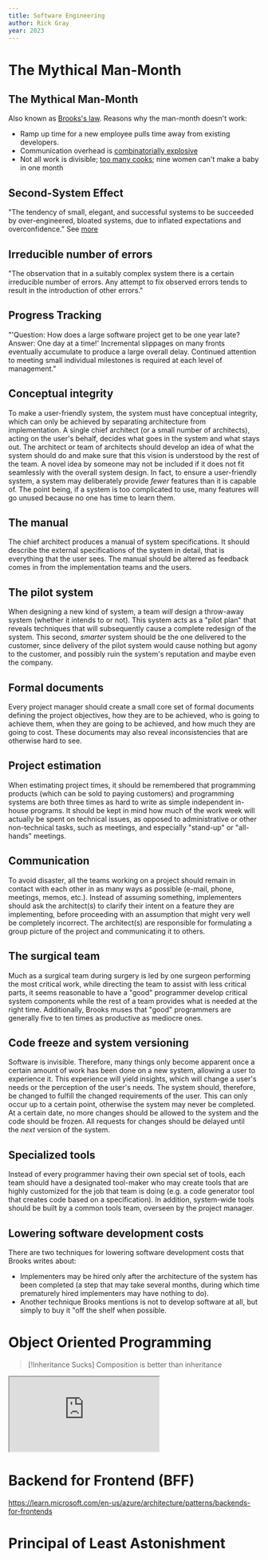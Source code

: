 ```yaml
---
title: Software Engineering
author: Rick Gray
year: 2023
---
```

# The Mythical Man-Month
## The Mythical Man-Month
Also known as [Brooks's law](https://en.wikipedia.org/wiki/Brooks%27s_law).
Reasons why the man-month doesn't work:
* Ramp up time for a new employee pulls time away from existing developers.
* Communication overhead is [combinatorially explosive](https://en.wikipedia.org/wiki/Combinatorial_explosion#Communication)
* Not all work is divisible; [too many cooks](https://en.wiktionary.org/wiki/too_many_cooks_spoil_the_broth); nine women can't make a baby in one month
## Second-System Effect
"The tendency of small, elegant, and successful systems to be succeeded by over-engineered, bloated systems, due to inflated expectations and overconfidence." See [more](https://en.wikipedia.org/wiki/Second-system_effect)
## Irreducible number of errors
"The observation that in a suitably complex system there is a certain irreducible number of errors. Any attempt to fix observed errors tends to result in the introduction of other errors."
## Progress Tracking
"'Question: How does a large software project get to be one year late? Answer: One day at a time!' Incremental slippages on many fronts eventually accumulate to produce a large overall delay. Continued attention to meeting small individual milestones is required at each level of management."
## Conceptual integrity
To make a user-friendly system, the system must have conceptual integrity, which can only be achieved by separating architecture from implementation. A single chief architect (or a small number of architects), acting on the user's behalf, decides what goes in the system and what stays out. The architect or team of architects should develop an idea of what the system should do and make sure that this vision is understood by the rest of the team. A novel idea by someone may not be included if it does not fit seamlessly with the overall system design. In fact, to ensure a user-friendly system, a system may deliberately provide _fewer_ features than it is capable of. The point being, if a system is too complicated to use, many features will go unused because no one has time to learn them.
## The manual
The chief architect produces a manual of system specifications. It should describe the external specifications of the system in detail, that is everything that the user sees. The manual should be altered as feedback comes in from the implementation teams and the users.
## The pilot system
When designing a new kind of system, a team _will_ design a throw-away system (whether it intends to or not). This system acts as a "pilot plan" that reveals techniques that will subsequently cause a complete redesign of the system. This second, _smarter_ system should be the one delivered to the customer, since delivery of the pilot system would cause nothing but agony to the customer, and possibly ruin the system's reputation and maybe even the company.
## Formal documents
Every project manager should create a small core set of formal documents defining the project objectives, how they are to be achieved, who is going to achieve them, when they are going to be achieved, and how much they are going to cost. These documents may also reveal inconsistencies that are otherwise hard to see.
## Project estimation
When estimating project times, it should be remembered that programming products (which can be sold to paying customers) and programming systems are both three times as hard to write as simple independent in-house programs. It should be kept in mind how much of the work week will actually be spent on technical issues, as opposed to administrative or other non-technical tasks, such as meetings, and especially "stand-up" or "all-hands" meetings.
## Communication
To avoid disaster, all the teams working on a project should remain in contact with each other in as many ways as possible (e-mail, phone, meetings, memos, etc.). Instead of assuming something, implementers should ask the architect(s) to clarify their intent on a feature they are implementing, before proceeding with an assumption that might very well be completely incorrect. The architect(s) are responsible for formulating a group picture of the project and communicating it to others.
## The surgical team
Much as a surgical team during surgery is led by one surgeon performing the most critical work, while directing the team to assist with less critical parts, it seems reasonable to have a "good" programmer develop critical system components while the rest of a team provides what is needed at the right time. Additionally, Brooks muses that "good" programmers are generally five to ten times as productive as mediocre ones.
## Code freeze and system versioning
Software is invisible. Therefore, many things only become apparent once a certain amount of work has been done on a new system, allowing a user to experience it. This experience will yield insights, which will change a user's needs or the perception of the user's needs. The system should, therefore, be changed to fulfill the changed requirements of the user. This can only occur up to a certain point, otherwise the system may never be completed. At a certain date, no more changes should be allowed to the system and the code should be frozen. All requests for changes should be delayed until the _next_ version of the system.
## Specialized tools
Instead of every programmer having their own special set of tools, each team should have a designated tool-maker who may create tools that are highly customized for the job that team is doing (e.g. a code generator tool that creates code based on a specification). In addition, system-wide tools should be built by a common tools team, overseen by the project manager.
## Lowering software development costs
There are two techniques for lowering software development costs that Brooks writes about:
- Implementers may be hired only after the architecture of the system has been completed (a step that may take several months, during which time prematurely hired implementers may have nothing to do).
- Another technique Brooks mentions is not to develop software at all, but simply to buy it "off the shelf when possible.
# Object Oriented Programming
>[!Inheritance Sucks]
>Composition is better than inheritance
<iframe src="https://www.youtube.com/embed/QM1iUe6IofM"></iframe>

# Backend for Frontend (BFF)
https://learn.microsoft.com/en-us/azure/architecture/patterns/backends-for-frontends
# Principal of Least Astonishment
